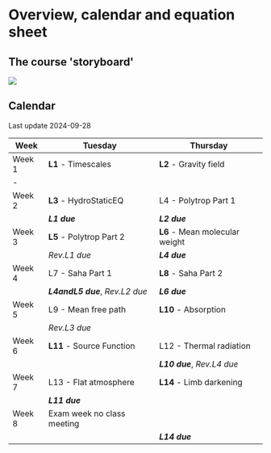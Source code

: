 # Overview, calendar and equation sheet

## The course 'storyboard'

![](https://raw.githubusercontent.com/veropetit/PHYS633-F2024/main/Book/CourseInformation/CourseStoryBoard.png)

## Calendar
Last update 2024-09-28

| Week   | Tuesday                      | Thursday     |
|-----------|-------------------------  |-------------------------|
| Week 1    | **L1** - Timescales       | **L2** - Gravity field  |
|        -   |                           |                         | 
| Week 2    | **L3** - HydroStaticEQ    | L4 - Polytrop Part 1    |
|           | ***L1 due***                  | ***L2 due***                     |
| Week 3    | **L5** - Polytrop Part 2  | **L6** - Mean molecular weight |
|           |  *Rev.L1 due*             | ***L4 due***                  |   
| Week 4    | L7 - Saha Part 1          | **L8** - Saha Part 2      |
|           | ***L4andL5 due***, *Rev.L2 due* |  ***L6 due***                 |
| Week 5    | L9 - Mean free path       | **L10** - Absorption      |
|           | *Rev.L3 due*              |                           |
| Week 6    | **L11** - Source Function | L12 - Thermal radiation   |
|           |                           |  ***L10 due***, *Rev.L4 due*  |
| Week 7    | L13 - Flat atmosphere     | **L14** - Limb darkening  |
|           |  ***L11 due***                |                           |
| Week 8    | Exam week no class meeting|                           |
|           |                           | ***L14 due***                 |